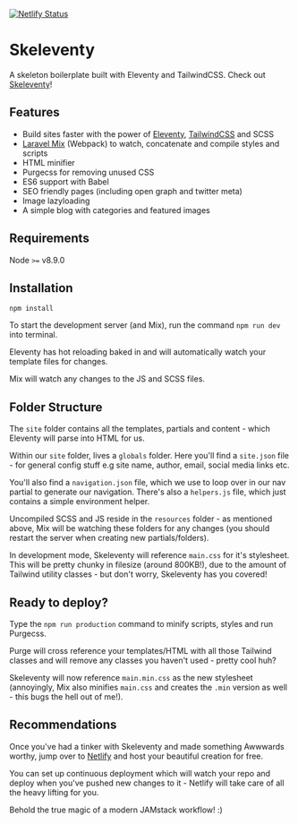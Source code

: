 [![Netlify Status](https://api.netlify.com/api/v1/badges/f4455669-0ce8-40ea-8ff5-5c31f0aadfa5/deploy-status)](https://app.netlify.com/sites/skeleventy/deploys)

# Skeleventy

A skeleton boilerplate built with Eleventy and TailwindCSS. Check out [Skeleventy](https://skeleventy.netlify.com/)!

## Features

- Build sites faster with the power of [Eleventy](https://www.11ty.dev/docs/), [TailwindCSS](https://tailwindcss.com) and SCSS
- [Laravel Mix](https://laravel-mix.com/docs/5.0/basic-example) (Webpack) to watch, concatenate and compile styles and scripts
- HTML minifier
- Purgecss for removing unused CSS
- ES6 support with Babel
- SEO friendly pages (including open graph and twitter meta)
- Image lazyloading
- A simple blog with categories and featured images

## Requirements

Node `>=` v8.9.0

## Installation

```
npm install
```

To start the development server (and Mix), run the command `npm run dev` into terminal.

Eleventy has hot reloading baked in and will automatically watch your template files for changes.

Mix will watch any changes to the JS and SCSS files.

## Folder Structure

The `site` folder contains all the templates, partials and content - which Eleventy will parse into HTML for us.

Within our `site` folder, lives a `globals` folder. Here you'll find a `site.json` file - for general config stuff e.g site name, author, email, social media links etc.

You'll also find a `navigation.json` file, which we use to loop over in our nav partial to generate our navigation. There's also a `helpers.js` file, which just contains a simple environment helper.

Uncompiled SCSS and JS reside in the `resources` folder - as mentioned above, Mix will be watching these folders for any changes (you should restart the server when creating new partials/folders).

In development mode, Skeleventy will reference `main.css` for it's stylesheet. This will be pretty chunky in filesize (around 800KB!), due to the amount of Tailwind utility classes - but don't worry, Skeleventy has you covered!

## Ready to deploy?

Type the `npm run production` command to minify scripts, styles and run Purgecss.

Purge will cross reference your templates/HTML with all those Tailwind classes and will remove any classes you haven't used - pretty cool huh?

Skeleventy will now reference `main.min.css` as the new stylesheet (annoyingly, Mix also minifies `main.css` and creates the `.min` version as well - this bugs the hell out of me!).

## Recommendations

Once you've had a tinker with Skeleventy and made something Awwwards worthy, jump over to [Netlify](https://www.netlify.com) and host your beautiful creation for free.

You can set up continuous deployment which will watch your repo and deploy when you've pushed new changes to it - Netlify will take care of all the heavy lifting for you.

Behold the true magic of a modern JAMstack workflow! :)
